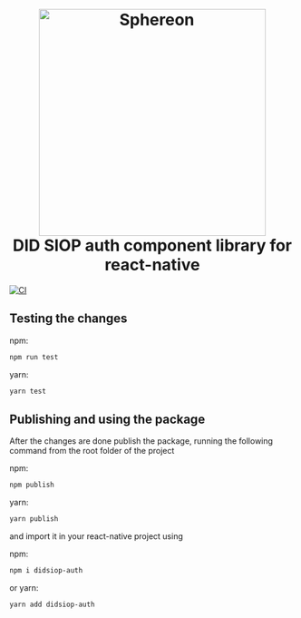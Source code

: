 <h1 align="center">
  <br>
  <a href="https://www.sphereon.com"><img src="https://sphereon.com/content/themes/sphereon/assets/img/logo.svg" alt="Sphereon" width="400"></a>
  <br>DID SIOP auth component library for react-native 
  <br>
</h1>

[![CI](https://github.com/Sphereon/didsiop-auth/actions/workflows/main.yml/badge.svg)](https://github.com/Sphereon/didsiop-auth/actions/workflows/main.yml)

## Testing the changes

npm:

```bash
npm run test
```

yarn:

```bash
yarn test
```

## Publishing and using the package

After the changes are done publish the package, running the following command from the root folder of the project

npm:

```bash
npm publish
```

yarn:

```bash
yarn publish
```

and import it in your react-native project using

npm:

```bash
npm i didsiop-auth
```

or yarn:

```bash
yarn add didsiop-auth
```

